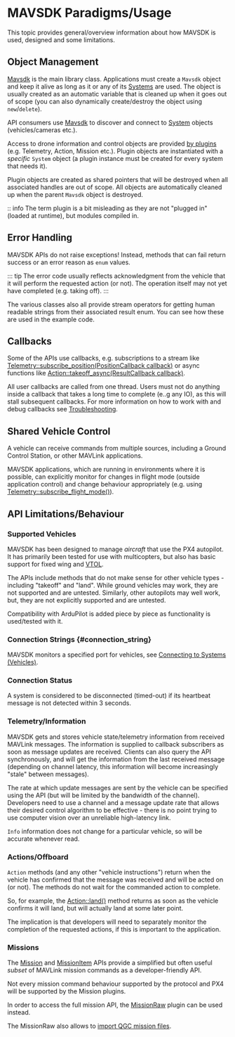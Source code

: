 # MAVSDK Paradigms/Usage

This topic provides general/overview information about how MAVSDK is used, designed and some limitations.

## Object Management

[Mavsdk](../api_reference/classmavsdk_1_1_mavsdk.md) is the main library class.
Applications must create a `Mavsdk` object and keep it alive as long as it or any of its [Systems](../api_reference/classmavsdk_1_1_system.md) are used.
The object is usually created as an automatic variable that is cleaned up when it goes out of scope (you can also dynamically create/destroy the object using `new`/`delete`).

API consumers use [Mavsdk](../api_reference/classmavsdk_1_1_mavsdk.md) to discover and connect to [System](../api_reference/classmavsdk_1_1_system.md) objects (vehicles/cameras etc.).

Access to drone information and control objects are provided [by plugins](../guide/using_plugins.md) (e.g. Telemetry, Action, Mission etc.).
Plugin objects are instantiated with a *specific* `System` object (a plugin instance must be created for every system that needs it).

Plugin objects are created as shared pointers that will be destroyed when all associated handles are out of scope.
All objects are automatically cleaned up when the parent `Mavsdk` object is destroyed.

:: info
The term plugin is a bit misleading as they are not "plugged in" (loaded at runtime), but modules compiled in.


## Error Handling

MAVSDK APIs do not raise exceptions! Instead, methods that can fail return success or an error reason as `enum` values.

::: tip
The error code usually reflects acknowledgment from the vehicle that it will perform the requested action (or not).
The operation itself may not yet have completed (e.g. taking off).
:::

The various classes also all provide stream operators for getting human readable strings from their associated result enum.
You can see how these are used in the example code.

## Callbacks

Some of the APIs use callbacks, e.g. subscriptions to a stream like [Telemetry::subscribe_position(PositionCallback callback)](../api_reference/classmavsdk_1_1_telemetry.md#classmavsdk_1_1_telemetry_1a61bda57b3ca47000ea7e4758b2a33134) or async functions like [Action::takeoff_async(ResultCallback callback)](../api_reference/classmavsdk_1_1_action.md#classmavsdk_1_1_action_1ab658d938970326db41709d83e02b41e6).

All user callbacks are called from one thread.
Users must not do anything inside a callback that takes a long time to complete (e..g any IO), as this will stall subsequent callbacks.
For more information on how to work with and debug callbacks see [Troubleshooting](../troubleshooting.md#user_callbacks).


## Shared Vehicle Control

A vehicle can receive commands from multiple sources, including a Ground Control Station, or other MAVLink applications.

MAVSDK applications, which are running in environments where it is possible, can explicitly monitor for changes in flight mode (outside application control) and change behaviour appropriately (e.g. using [Telemetry::subscribe_flight_mode()](../api_reference/classmavsdk_1_1_telemetry.md#classmavsdk_1_1_telemetry_1a53db5fb36bf10fbc7ac004a3be9100a4)).


## API Limitations/Behaviour

### Supported Vehicles

MAVSDK has been designed to manage *aircraft* that use the PX4 autopilot.
It has primarily been tested for use with multicopters, but also has basic support for fixed wing and [VTOL](../guide/vtol.md).

The APIs include methods that do not make sense for other vehicle types - including "takeoff" and "land".
While ground vehicles may work, they are not supported and are untested.
Similarly, other autopilots may well work, but, they are not explicitly supported and are untested.

Compatibility with ArduPilot is added piece by piece as functionality is used/tested with it.

### Connection Strings {#connection_string}

MAVSDK monitors a specified port for vehicles, see [Connecting to Systems (Vehicles)](../guide/connections.md).

### Connection Status

A system is considered to be disconnected (timed-out) if its heartbeat message is not detected within 3 seconds.

### Telemetry/Information

MAVSDK gets and stores vehicle state/telemetry information from received MAVLink messages.
The information is supplied to callback subscribers as soon as message updates are received.
Clients can also query the API synchronously, and will get the information from the last received message (depending on channel latency, this information will become increasingly "stale" between messages).

The rate at which update messages are sent by the vehicle can be specified using the API (but will be limited by the bandwidth of the channel).
Developers need to use a channel and a message update rate that allows their desired control algorithm to be effective - there is no point trying to use computer vision over an unreliable high-latency link.

`Info` information does not change for a particular vehicle, so will be accurate whenever read.


### Actions/Offboard

`Action` methods (and any other "vehicle instructions") return when the vehicle has confirmed that the message was received and will be acted on (or not).
The methods do not wait for the commanded action to complete.

So, for example, the [Action::land()](../api_reference/classmavsdk_1_1_action.md#classmavsdk_1_1_action_1af6429e1bdb2875deebfe98ed53da3d41) method returns as soon as the vehicle confirms it will land, but will actually land at some later point.

The implication is that developers will need to separately monitor the completion of the requested actions, if this is important to the application.


### Missions

The [Mission](../api_reference/classmavsdk_1_1_mission.html) and [MissionItem](../api_reference/structmavsdk_1_1_mission_1_1_mission_item.html) APIs provide a simplified but often useful *subset* of MAVLink mission commands as a developer-friendly API.

Not every mission command behaviour supported by the protocol and PX4 will be supported by the Mission plugins.

In order to access the full mission API, the [MissionRaw](../api_reference/classmavsdk_1_1_mission_raw.html) plugin can be used instead.

The MissionRaw also allows to [import QGC mission files](https://mavsdk.mavlink.io/main/en/cpp/api_reference/classmavsdk_1_1_mission_raw.html#classmavsdk_1_1_mission_raw_1a2a4ca261c37737e691c6954693d6d0a5).

